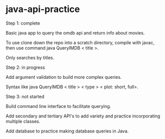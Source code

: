 # java-api-practice

Step 1: complete

Basic java app to query the omdb api and return info about movies.  

To use clone down the repo into a scratch directory, compile with javac, then use command java QueryIMDB < title >.

Only searches by titles.

Step 2: in progress

Add argument validation to build more complex queries.

Syntax like java QueryIMDB  < title > < type > < plot: short, full>.

Step 3: not started

Build command line interface to facilitate querying.

Add secondary and tertiary API's to add variety and practice incorporating multiple classes.

Add database to practice making database queries in Java.
